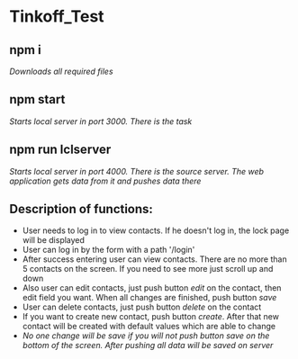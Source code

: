 # Tinkoff_Test

## npm i 
*Downloads all required files*

## npm start
*Starts local server in port 3000. There is the task*

## npm run lclserver
*Starts local server in port 4000. There is the source server. The web application gets data from it and pushes data there*

## Description of functions:
  - User needs to log in to view contacts. If he doesn't log in, the lock page will be displayed
  - User can log in by the form with a path '/login'
  - After success entering user can view contacts. There are no more than 5 contacts on the screen. If you need to see more just scroll up and down
  - Also user can edit contacts, just push button *edit* on the contact, then edit field you want. When all changes are finished, push button *save*
  - User can delete contacts, just push button *delete* on the contact
  - If you want to create new contact, push button *create*. After that new contact will be created with default values which are able to change
  - _No one change will be save if you will not push button *save* on the bottom of the screen. After pushing all data will be saved on server_
